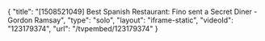 {
    "title": "[1508521049] Best Spanish Restaurant: Fino sent a Secret Diner - Gordon Ramsay",
    "type": "solo",
    "layout": "iframe-static",
    "videoId": "123179374",
    "url": "\/tvpembed\/123179374"
}